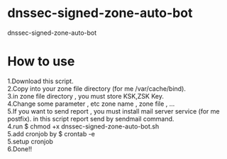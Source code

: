 # dnssec-signed-zone-auto-bot
dnssec-signed-zone-auto-bot

# How to use

1.Download this script.<br />
2.Copy into your zone file directory (for me /var/cache/bind).<br />
3.in zone file directory , you must store KSK,ZSK Key.<br />
4.Change some parameter , etc zone name , zone file , ... <br />
5.If you want to send report , you must install mail server service (for me postfix). in this script report send by sendmail command. <br />
4.run $ chmod +x dnssec-signed-zone-auto-bot.sh <br />
5.add cronjob by $ crontab -e <br />
5.setup cronjob <br />
6.Done!! <br />
